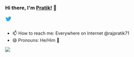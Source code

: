 ### Hi there, I'm [Pratik!](https://rajpratik71.github.io) 👋

<a href="https://twitter.com/rajpratik71">
  <img align="left" alt="Pratik raj | Twitter" width="21px" src="https://raw.githubusercontent.com/rajpratik71/rajpratik71/master/assets/twitter.svg" />
</a>

<br />
<br />

- 📫 How to reach me: Everywhere on Internet @rajpratik71
- 😄 Pronouns: He/Him :man:

<!--
**Rajpratik71/rajpratik71** is a ✨ _special_ ✨ repository because its `README.md` (this file) appears on your GitHub profile.

Here are some ideas to get you started:

- 🔭 I’m currently working on ...
- 🌱 I’m currently learning ...
- 👯 I’m looking to collaborate on ...
- 🤔 I’m looking for help with ...
- 💬 Ask me about ...
- ⚡ Fun fact: ...
-->

<img src="https://github-readme-stats.vercel.app/api?username=rajpratik71&hide_border=true&show_icons=true">
